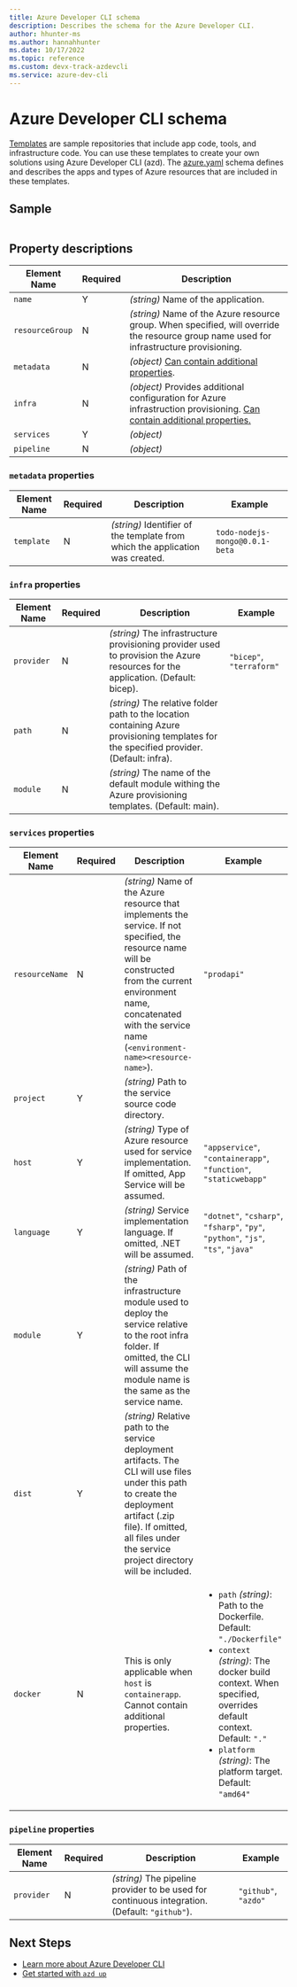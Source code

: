 ```yaml
---
title: Azure Developer CLI schema
description: Describes the schema for the Azure Developer CLI.
author: hhunter-ms
ms.author: hannahhunter
ms.date: 10/17/2022
ms.topic: reference
ms.custom: devx-track-azdevcli
ms.service: azure-dev-cli
---
```


# Azure Developer CLI schema

[Templates](./overview.md#azure-developer-cli-templates) are sample repositories that include app code, tools, and infrastructure code. You can use these templates to create your own solutions using Azure Developer CLI (azd). The [azure.yaml](https://github.com/Azure/azure-dev/blob/main/schemas/v1.0/azure.yaml.json/) schema defines and describes the apps and types of Azure resources that are included in these templates.

## Sample

```json

```

## Property descriptions

| Element Name | Required | Description |
| ------------ | -------- | ----------- | 
| `name` | Y | _(string)_ Name of the application. |
| `resourceGroup` | N | _(string)_ Name of the Azure resource group. When specified, will override the resource group name used for infrastructure provisioning. |
| `metadata` | N | _(object)_ [Can contain additional properties](#metadata-properties). |
| `infra` | N | _(object)_ Provides additional configuration for Azure infrastruction provisioning. [Can contain additional properties.](#infra-properties) |
| `services` | Y | _(object)_ | Definition of services that comprise the application. [Can contain additional properties.](#services-properties) |
| `pipeline` | N | _(object)_ | Definition of continuous integration pipeline. [Can contain additional properties.](#pipeline-properties) |

### `metadata` properties

| Element Name | Required | Description | Example |
| --- | --- | --- | --- |
| `template` | N | _(string)_ Identifier of the template from which the application was created. | `todo-nodejs-mongo@0.0.1-beta` |

### `infra` properties

| Element Name | Required | Description | Example |
| --- | --- | --- | --- |
| `provider` | N | _(string)_ The infrastructure provisioning provider used to provision the Azure resources for the application. (Default: bicep). | `"bicep"`, `"terraform"` |
| `path` | N | _(string)_ The relative folder path to the location containing Azure provisioning templates for the specified provider. (Default: infra). |  |
| `module` | N | _(string)_ The name of the default module withing the Azure provisioning templates. (Default: main). |  |

### `services` properties

| Element Name | Required | Description | Example |
| --- | --- | --- | --- |
| `resourceName` | N | _(string)_ Name of the Azure resource that implements the service. If not specified, the resource name will be constructed from the current environment name, concatenated with the service name (`<environment-name><resource-name>`). | `"prodapi"` |
| `project` | Y | _(string)_ Path to the service source code directory. |  |
| `host` | Y | _(string)_ Type of Azure resource used for service implementation. If omitted, App Service will be assumed. | `"appservice"`, `"containerapp"`, `"function"`, `"staticwebapp"` | 
| `language` | Y | _(string)_ Service implementation language. If omitted, .NET will be assumed. | `"dotnet"`, `"csharp"`, `"fsharp"`, `"py"`, `"python"`, `"js"`, `"ts"`, `"java"` |
| `module` | Y | _(string)_ Path of the infrastructure module used to deploy the service relative to the root infra folder. If omitted, the CLI will assume the module name is the same as the service name. |  |
| `dist` | Y | _(string)_ Relative path to the service deployment artifacts. The CLI will use files under this path to create the deployment artifact (.zip file). If omitted, all files under the service project directory will be included. |  |
| `docker` | N | This is only applicable when `host` is `containerapp`. Cannot contain additional properties. | <ul><li>`path` _(string)_: Path to the Dockerfile. Default: `"./Dockerfile"`</li><li>`context` _(string)_: The docker build context. When specified, overrides default context. Default: `"."`</li><li>`platform` _(string)_: The platform target. Default: `"amd64"` |

### `pipeline` properties

| Element Name | Required | Description | Example |
| --- | --- | --- | --- |
| `provider` | N | _(string)_ The pipeline provider to be used for continuous integration. (Default: `"github"`). | `"github"`, `"azdo"` |


## Next Steps

- [Learn more about Azure Developer CLI](./overview.md)
- [Get started with `azd up`](./get-started.md)